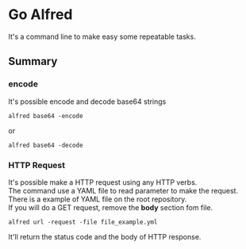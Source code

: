 # Go Alfred
It's a command line to make easy some repeatable tasks.  

## Summary
### encode
It's possible encode and decode base64 strings  

```
alfred base64 -encode  
```
or  
```
alfred base64 -decode  
```

### HTTP Request
It's possible make a HTTP request using any HTTP verbs.  
The command use a YAML file to read parameter to make the request. There is a example of YAML file on the root repository.  
If you will do a GET request, remove the **body** section fom file.  

```
alfred url -request -file file_example.yml
```
It'll return the status code and the body of HTTP response.